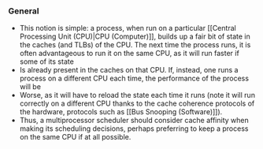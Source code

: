 ### General
- This notion is simple: a process, when run on a particular [[Central Processing Unit (CPU)|CPU (Computer)]], builds up a fair bit of state in the caches (and TLBs) of the CPU. The next time the process runs, it is often advantageous to run it on the same CPU, as it will run faster if some of its state
- Is already present in the caches on that CPU. If, instead, one runs a process on a different CPU each time, the performance of the process will be
- Worse, as it will have to reload the state each time it runs (note it will run correctly on a different CPU thanks to the cache coherence protocols of the hardware, protocols such as [[Bus Snooping (Software)]]). 
- Thus, a multiprocessor scheduler should consider cache affinity when making its scheduling decisions, perhaps preferring to keep a process on the same CPU if at all possible.

